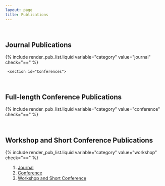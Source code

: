 ```yaml
---
layout: page
title: Publications
---
```

<main>
<head>
<style>
/* 1. Enable smooth scrolling */
html {
  scroll-behavior: smooth;
}
/* 2. Make nav sticky */
main > nav {
  position: sticky;
  top: 5rem;
  align-self: start;
}
/* 3. ScrollSpy active styles (see JS tab for activation) */
.section-nav li.active > a {
  color: #333;
  font-weight: 500;
}

/* Sidebar Navigation */
.section-nav {
  padding-left: 0;
  border-left: 1px solid #efefef;
}

.section-nav a {
  text-decoration: none;
  display: block;
  padding: .125rem 0;
  color: #ccc;
  transition: all 50ms ease-in-out; /* 💡 This small transition makes setting of the active state smooth */
}

.section-nav a:hover,
.section-nav a:focus {
  color: #666;
}

/** Poor man's reset **/
* {
  box-sizing: border-box;
  }

html, body {
  background: #fff;
}

body {
  font-family: -apple-system, BlinkMacSystemFont, "Segoe UI", "Roboto", "Oxygen", "Ubuntu", "Cantarell", "Fira Sans", "Droid Sans", "Helvetica Neue", sans-serif;
}

ul, ol {
  list-style: none;
  margin: 0;
  padding: 0;
}
li {
  margin-left: 1rem;
}

h1 {
  font-weight: 300;
}

/** page layout **/
main {
  display: grid;
  grid-template-columns: 800px 300px;
  max-width: 1500px;
  width: 90%;
  margin: 0 auto;
}

/** enlarge the sections for this demo, so that we have a long scrollable page **/
section {
  padding-bottom: 10rem;
}
</style>
</head>





  <div>



 <section id="Journal">
  &nbsp;
    <h2>Journal Publications</h2>
    <div markdown="1">
{% include render_pub_list.liquid variable="category" value="journal" check="==" %}
</div>
</section>


	 <section id="Conferences">
&nbsp;
    <h2>Full-length Conference Publications</h2>
    <div markdown="1">
{% include render_pub_list.liquid variable="category" value="conference" check="==" %}
</div>
</section>







 <section id="workshop">
&nbsp;
    <h2>Workshop and Short Conference Publications</h2>
    <div markdown="1">
{% include render_pub_list.liquid variable="category" value="workshop" check="==" %}
</div>
</section>

  </div>
  <nav class="section-nav">
    <ol>
      <li><a href="#Journal">Journal</a></li>
      <li><a href="#Conferences">Conference</a></li>
      <li><a href="#workshop">Workshop and Short Conference</a></li>
    </ol>
  </nav>
</main>





<script>
window.addEventListener('DOMContentLoaded', () => {

	const observer = new IntersectionObserver(entries => {
		entries.forEach(entry => {
			const id = entry.target.getAttribute('id');
			if (entry.intersectionRatio > 0) {
				document.querySelector(`nav li a[href="#${id}"]`).parentElement.classList.add('active');
			} else {
				document.querySelector(`nav li a[href="#${id}"]`).parentElement.classList.remove('active');
			}
		});
	});

	// Track all sections that have an `id` applied
	document.querySelectorAll('section[id]').forEach((section) => {
		observer.observe(section);
	});

});

</script>
